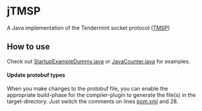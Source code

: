# jTMSP

A Java implementation of the Tendermint socket protocol ([TMSP](https://github.com/tendermint/tmsp))

## How to use

Check out [StartupExampleDummy.java](https://github.com/jTMSP/jTMSP/blob/master/src/main/java/com/github/jtmsp/StartupExampleDummy.java) or [JavaCounter.java](https://github.com/jTMSP/jTMSP/blob/master/src/main/java/com/github/jtmsp/JavaCounter.java) for examples.

#### Update protobuf types

When you make changes to the protobuf file, you can enable the appropriate build-phase for the compiler-plugin to generate the file(s) in the target-directory.
Just switch the comments on lines [pom.xml](https://github.com/jTMSP/jTMSP/blob/master/pom.xml#L27) and 28.
